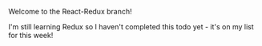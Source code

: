Welcome to the React-Redux branch!

I'm still learning Redux so I haven't completed this todo yet - it's on my list for this week!
